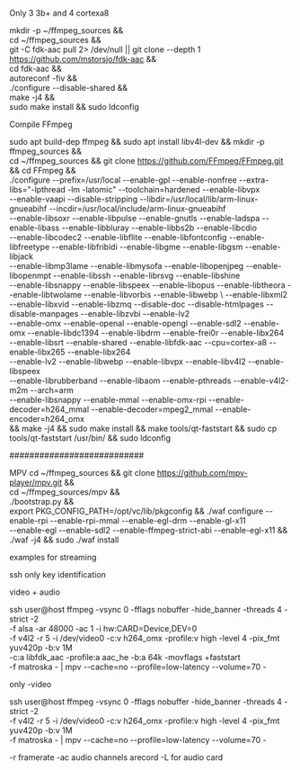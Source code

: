 Only 3 3b+ and 4 cortexa8




mkdir -p ~/ffmpeg_sources && \
cd ~/ffmpeg_sources && \
git -C fdk-aac pull 2> /dev/null || git clone --depth 1 https://github.com/mstorsjo/fdk-aac && \
cd fdk-aac && \
autoreconf -fiv && \
./configure  --disable-shared && \
make -j4 && \
sudo make install && sudo ldconfig





Compile FFmpeg


sudo apt build-dep ffmpeg && sudo apt install libv4l-dev && mkdir -p ffmpeg_sources && \
cd ~/ffmpeg_sources &&  git clone https://github.com/FFmpeg/FFmpeg.git && cd FFmpeg && \
./configure --prefix=/usr/local --enable-gpl --enable-nonfree --extra-libs="-lpthread -lm -latomic" --toolchain=hardened --enable-libvpx  \
--enable-vaapi --disable-stripping --libdir=/usr/local/lib/arm-linux-gnueabihf --incdir=/usr/local/include/arm-linux-gnueabihf \
--enable-libsoxr --enable-libpulse --enable-gnutls --enable-ladspa --enable-libass --enable-libbluray --enable-libbs2b  --enable-libcdio \
--enable-libcodec2 --enable-libflite --enable-libfontconfig --enable-libfreetype --enable-libfribidi --enable-libgme --enable-libgsm --enable-libjack \
--enable-libmp3lame --enable-libmysofa --enable-libopenjpeg --enable-libopenmpt --enable-libssh --enable-librsvg  --enable-libshine \
--enable-libsnappy --enable-libspeex --enable-libopus  --enable-libtheora --enable-libtwolame --enable-libvorbis  --enable-libwebp \ 
--enable-libxml2 --enable-libxvid --enable-libzmq --disable-doc --disable-htmlpages --disable-manpages --enable-libzvbi --enable-lv2 \
--enable-omx --enable-openal --enable-opengl --enable-sdl2 --enable-omx --enable-libdc1394 --enable-libdrm --enable-frei0r --enable-libx264   \
--enable-libsrt --enable-shared --enable-libfdk-aac --cpu=cortex-a8  --enable-libx265 --enable-libx264 \
 --enable-lv2 --enable-libwebp --enable-libvpx --enable-libv4l2 --enable-libspeex   \
--enable-librubberband --enable-libaom  --enable-pthreads --enable-v4l2-m2m --arch=arm \
--enable-libsnappy --enable-mmal --enable-omx-rpi --enable-decoder=h264_mmal --enable-decoder=mpeg2_mmal --enable-encoder=h264_omx \
&& make -j4 && sudo make install && make tools/qt-faststart && sudo cp  tools/qt-faststart /usr/bin/ && sudo ldconfig

###########################

MPV
cd ~/ffmpeg_sources && git clone https://github.com/mpv-player/mpv.git && \
cd ~/ffmpeg_sources/mpv && \
./bootstrap.py && \
export PKG_CONFIG_PATH=/opt/vc/lib/pkgconfig && ./waf configure --enable-rpi --enable-rpi-mmal  --enable-egl-drm --enable-gl-x11 \
--enable-egl --enable-sdl2 --enable-ffmpeg-strict-abi  --enable-egl-x11  && 
./waf -j4 && sudo  ./waf install 

examples for streaming

ssh only key identification

video + audio

ssh user@host  ffmpeg -vsync 0  -fflags nobuffer  -hide_banner -threads 4 -strict -2  \
 -f alsa -ar 48000 -ac 1  -i hw:CARD=Device,DEV=0 \
 -f v4l2 -r 5 -i /dev/video0 -c:v h264_omx -profile:v high -level 4 -pix_fmt yuv420p -b:v 1M  \
 -c:a libfdk_aac -profile:a aac_he  -b:a 64k   -movflags +faststart \
 -f  matroska  - |  mpv --cache=no   --profile=low-latency --volume=70  -

only -video


ssh user@host  ffmpeg -vsync 0  -fflags nobuffer  -hide_banner -threads 4 -strict -2  \
 -f v4l2 -r 5 -i /dev/video0 -c:v h264_omx -profile:v high -level 4 -pix_fmt yuv420p -b:v 1M \
 -f  matroska  - |  mpv --cache=no   --profile=low-latency --volume=70  -

-r framerate
-ac audio channels
arecord -L for audio card 
